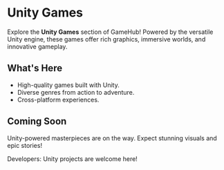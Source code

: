 # Unity Games

Explore the **Unity Games** section of GameHub! Powered by the versatile Unity engine, these games offer rich graphics, immersive worlds, and innovative gameplay.

## What's Here
- High-quality games built with Unity.
- Diverse genres from action to adventure.
- Cross-platform experiences.

## Coming Soon
Unity-powered masterpieces are on the way. Expect stunning visuals and epic stories!

Developers: Unity projects are welcome here!
